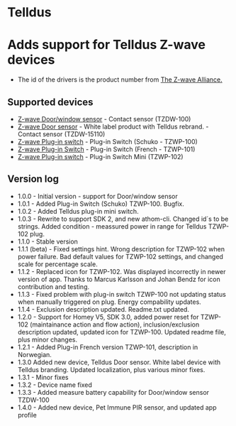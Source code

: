 # Telldus

# Adds support for Telldus Z-wave devices
* The id of the drivers is the product number from [The Z-wave Alliance.](https://products.z-wavealliance.org/products/)
## Supported devices
* [Z-wave Door/window sensor](https://products.z-wavealliance.org/products/1455/) - Contact sensor (TZDW-100)
* [Z-wave Door sensor](https://telldus.com/en/p/door-sensor-z-wave/) - White label product with Telldus rebrand. - Contact sensor (TZDW-15110)
* [Z-wave Plug-in switch](https://products.z-wavealliance.org/products/1536/) - Plug-in Switch (Schuko - TZWP-100)
* [Z-wave Plug-in Switch](https://products.z-wavealliance.org/products/1542) - Plug-in Switch (French - TZWP-101)
* [Z-wave Plug-in switch](https://products.z-wavealliance.org/products/2892) - Plug-in Switch Mini (TZWP-102)

## Version log
* 1.0.0 - Initial version - support for Door/window sensor
* 1.0.1 - Added Plug-in Switch (Schuko) TZWP-100. Bugfix.
* 1.0.2 - Added Telldus plug-in mini switch.
* 1.0.3 - Rewrite to support SDK 2, and new athom-cli. Changed id´s to be strings. Added condition - meassured power in range for Telldus TZWP-102 plug.
* 1.1.0 - Stable version
* 1.1.1 (beta) - Fixed settings hint. Wrong description for TZWP-102 when power failure. Bad default values for TZWP-102 settings, and changed scale for percentage scale.
* 1.1.2 - Replaced icon for TZWP-102. Was displayed incorrectly in newer version of app. Thanks to Marcus Karlsson and Johan Bendz for icon contribution and testing.
* 1.1.3 - Fixed problem with plug-in switch TZWP-100 not updating status when manually triggered on plug. Energy compability updates.
* 1.1.4 - Exclusion description updated. Readme.txt updated.
* 1.2.0 - Support for Homey V5, SDK 3.0, added power reset for TZWP-102 (maintainance action and flow action), inclusion/exclusion description updated, updated icon for TZWP-100. Updated readme file, plus minor changes.
* 1.2.1 - Added Plug-in French version TZWP-101, description in Norwegian.
* 1.3.0 Added new device, Telldus Door sensor. White label device with Telldus branding. Updated localization, plus various minor fixes.
* 1.3.1 - Minor fixes
* 1.3.2 - Device name fixed
* 1.3.3 - Added measure battery capability for Door/window sensor TZDW-100
* 1.4.0 - Added new device, Pet Immune PIR sensor, and updated app profile
